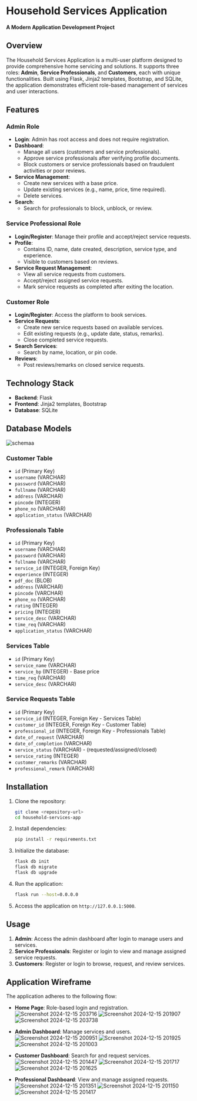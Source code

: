 # Household Services Application

**A Modern Application Development Project**

## Overview

The Household Services Application is a multi-user platform designed to provide comprehensive home servicing and solutions. It supports three roles: **Admin**, **Service Professionals**, and **Customers**, each with unique functionalities. Built using Flask, Jinja2 templates, Bootstrap, and SQLite, the application demonstrates efficient role-based management of services and user interactions.

## Features

### Admin Role
- **Login**: Admin has root access and does not require registration.
- **Dashboard**:
  - Manage all users (customers and service professionals).
  - Approve service professionals after verifying profile documents.
  - Block customers or service professionals based on fraudulent activities or poor reviews.
- **Service Management**:
  - Create new services with a base price.
  - Update existing services (e.g., name, price, time required).
  - Delete services.
- **Search**:
  - Search for professionals to block, unblock, or review.

### Service Professional Role
- **Login/Register**: Manage their profile and accept/reject service requests.
- **Profile**:
  - Contains ID, name, date created, description, service type, and experience.
  - Visible to customers based on reviews.
- **Service Request Management**:
  - View all service requests from customers.
  - Accept/reject assigned service requests.
  - Mark service requests as completed after exiting the location.

### Customer Role
- **Login/Register**: Access the platform to book services.
- **Service Requests**:
  - Create new service requests based on available services.
  - Edit existing requests (e.g., update date, status, remarks).
  - Close completed service requests.
- **Search Services**:
  - Search by name, location, or pin code.
- **Reviews**:
  - Post reviews/remarks on closed service requests.

## Technology Stack

- **Backend**: Flask
- **Frontend**: Jinja2 templates, Bootstrap
- **Database**: SQLite

## Database Models
![schemaa](https://github.com/user-attachments/assets/7ec37275-4bd9-4f3a-9c51-c505945776e4)

### Customer Table
- `id` (Primary Key)
- `username` (VARCHAR)
- `password` (VARCHAR)
- `fullname` (VARCHAR)
- `address` (VARCHAR)
- `pincode` (INTEGER)
- `phone_no` (VARCHAR)
- `application_status` (VARCHAR)

### Professionals Table
- `id` (Primary Key)
- `username` (VARCHAR)
- `password` (VARCHAR)
- `fullname` (VARCHAR)
- `service_id` (INTEGER, Foreign Key)
- `experience` (INTEGER)
- `pdf_doc` (BLOB)
- `address` (VARCHAR)
- `pincode` (VARCHAR)
- `phone_no` (VARCHAR)
- `rating` (INTEGER)
- `pricing` (INTEGER)
- `service_desc` (VARCHAR)
- `time_req` (VARCHAR)
- `application_status` (VARCHAR)

### Services Table
- `id` (Primary Key)
- `service_name` (VARCHAR)
- `service_bp` (INTEGER) - Base price
- `time_req` (VARCHAR)
- `service_desc` (VARCHAR)

### Service Requests Table
- `id` (Primary Key)
- `service_id` (INTEGER, Foreign Key - Services Table)
- `customer_id` (INTEGER, Foreign Key - Customer Table)
- `professional_id` (INTEGER, Foreign Key - Professionals Table)
- `date_of_request` (VARCHAR)
- `date_of_completion` (VARCHAR)
- `service_status` (VARCHAR) - (requested/assigned/closed)
- `service_rating` (INTEGER)
- `customer_remarks` (VARCHAR)
- `professional_remark` (VARCHAR)

## Installation

1. Clone the repository:
   ```bash
   git clone <repository-url>
   cd household-services-app
   ```

2. Install dependencies:
   ```bash
   pip install -r requirements.txt
   ```

3. Initialize the database:
   ```bash
   flask db init
   flask db migrate
   flask db upgrade
   ```

4. Run the application:
   ```bash
   flask run --host=0.0.0.0
   ```

5. Access the application on `http://127.0.0.1:5000`.

## Usage

1. **Admin**: Access the admin dashboard after login to manage users and services.
2. **Service Professionals**: Register or login to view and manage assigned service requests.
3. **Customers**: Register or login to browse, request, and review services.

## Application Wireframe

The application adheres to the following flow:
- **Home Page**: Role-based login and registration.
![Screenshot 2024-12-15 203716](https://github.com/user-attachments/assets/1879ba38-70a3-4b51-af84-0874d07802b0)
![Screenshot 2024-12-15 201907](https://github.com/user-attachments/assets/dba041a1-e40c-4290-a429-329a1e94b9e8)
![Screenshot 2024-12-15 203738](https://github.com/user-attachments/assets/b9455ae7-81cb-43c1-99fe-39e4255b7665)

- **Admin Dashboard**: Manage services and users.
![Screenshot 2024-12-15 200951](https://github.com/user-attachments/assets/76ff5fa0-49ab-4a44-be6d-e313f87b980f)
![Screenshot 2024-12-15 201925](https://github.com/user-attachments/assets/7e8aa4d3-6ef3-484d-a803-0851e8bd2120)
![Screenshot 2024-12-15 201003](https://github.com/user-attachments/assets/59be8868-7e81-409b-a8c4-8ba14e191632)

- **Customer Dashboard**: Search for and request services.
![Screenshot 2024-12-15 201447](https://github.com/user-attachments/assets/64dcc7a7-9568-4b2c-83f6-a1953fabc435)
![Screenshot 2024-12-15 201717](https://github.com/user-attachments/assets/fd9b3562-8e83-410e-a78a-35d6bc73b379)
![Screenshot 2024-12-15 201625](https://github.com/user-attachments/assets/6add70a2-b3dd-40d5-8d1b-844a51f3559f)

- **Professional Dashboard**: View and manage assigned requests.
![Screenshot 2024-12-15 201351](https://github.com/user-attachments/assets/9ef9d57e-f3e6-4c35-a23f-0da9faf1375e)
![Screenshot 2024-12-15 201150](https://github.com/user-attachments/assets/baee29cb-38f8-4a94-95b3-82907b791717)
![Screenshot 2024-12-15 201417](https://github.com/user-attachments/assets/96116d2a-0f22-41fd-a037-c8d5dbd45558)




